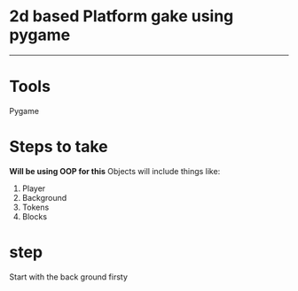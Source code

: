 # 2d based Platform gake using pygame
___
# Tools
Pygame
# Steps to take
**Will be using OOP for this**
Objects will include things like:
1. Player
2. Background
3. Tokens
4. Blocks

# step
Start with the back ground firsty